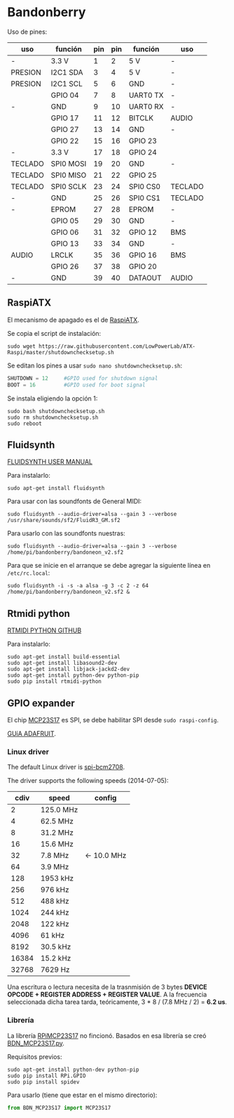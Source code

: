 # Bandonberry

Uso de pines:

|uso          |función        |pin     |pin     |función     |uso       |
|-------------|---------------|--------|--------|------------|----------|
|-            |3.3 V          |1       |2       |5 V         |-         | 
|PRESION      |I2C1 SDA       |3       |4       |5 V         |-         | 
|PRESION      |I2C1 SCL       |5       |6       |GND         |-         | 
|             |GPIO 04        |7       |8       |UART0 TX    |-         | 
|-            |GND            |9       |10      |UART0 RX    |-         | 
|             |GPIO 17        |11      |12      |BITCLK      |AUDIO     |
|             |GPIO 27        |13      |14      |GND         |-         |
|             |GPIO 22        |15      |16      |GPIO 23     |          |
|-            |3.3 V          |17      |18      |GPIO 24     |          |
|TECLADO      |SPI0 MOSI      |19      |20      |GND         |-         |
|TECLADO      |SPI0 MISO      |21      |22      |GPIO 25     |          |
|TECLADO      |SPI0 SCLK      |23      |24      |SPI0 CS0    |TECLADO   |
|-            |GND            |25      |26      |SPI0 CS1    |TECLADO   |
|-            |EPROM          |27      |28      |EPROM       |-         |
|             |GPIO 05        |29      |30      |GND         |-         |
|             |GPIO 06        |31      |32      |GPIO 12     |BMS       |
|             |GPIO 13        |33      |34      |GND         |-         |
|AUDIO        |LRCLK          |35      |36      |GPIO 16     |BMS       |
|             |GPIO 26        |37      |38      |GPIO 20     |          |
|-            |GND            |39      |40      |DATAOUT     |AUDIO     | 

## RaspiATX

El mecanismo de apagado es el de [RaspiATX](https://github.com/LowPowerLab/ATX-Raspi).

Se copia el script de instalación: 
```
sudo wget https://raw.githubusercontent.com/LowPowerLab/ATX-Raspi/master/shutdownchecksetup.sh
```
Se editan los pines a usar ```sudo nano shutdownchecksetup.sh```:
```Python
SHUTDOWN = 12     #GPIO used for shutdown signal
BOOT = 16         #GPIO used for boot signal
```
Se instala eligiendo la opción 1:
```
sudo bash shutdownchecksetup.sh
sudo rm shutdownchecksetup.sh
sudo reboot
```

## Fluidsynth

[FLUIDSYNTH USER MANUAL](https://github.com/FluidSynth/fluidsynth/wiki/UserManual)

Para instalarlo:
```
sudo apt-get install fluidsynth
```
Para usar con las soundfonts de General MIDI:
```
sudo fluidsynth --audio-driver=alsa --gain 3 --verbose /usr/share/sounds/sf2/FluidR3_GM.sf2
```
Para usarlo con las soundfonts nuestras:
```
sudo fluidsynth --audio-driver=alsa --gain 3 --verbose /home/pi/bandonberry/bandoneon_v2.sf2
```
Para que se inicie en el arranque se debe agregar la siguiente línea en ```/etc/rc.local```:
```
sudo fluidsynth -i -s -a alsa -g 3 -c 2 -z 64 /home/pi/bandonberry/bandoneon_v2.sf2 &
```

## Rtmidi python

[RTMIDI PYTHON GITHUB](https://github.com/superquadratic/rtmidi-python)

Para instalarlo:
```
sudo apt-get install build-essential
sudo apt-get install libasound2-dev
sudo apt-get install libjack-jackd2-dev
sudo apt-get install python-dev python-pip
sudo pip install rtmidi-python
```

## GPIO expander

El chip [MCP23S17](http://ww1.microchip.com/downloads/en/DeviceDoc/20001952C.pdf) es SPI, se debe habilitar SPI desde ```sudo raspi-config```.

[GUíA ADAFRUIT](https://learn.adafruit.com/adafruits-raspberry-pi-lesson-4-gpio-setup/configuring-spi).

### Linux driver

The default Linux driver is [spi-bcm2708](https://github.com/raspberrypi/linux/blob/rpi-3.12.y/drivers/spi/spi-bcm2708.c).

The driver supports the following speeds (2014-07-05):

|  cdiv|    speed|      config|
|------|---------|------------|
|     2|125.0 MHz|            |
|     4| 62.5 MHz|            |
|     8| 31.2 MHz|            |
|    16| 15.6 MHz|            |
|    32|  7.8 MHz| <- 10.0 MHz|
|    64|  3.9 MHz|            |
|   128| 1953 kHz|            |
|   256|  976 kHz|            |
|   512|  488 kHz|            |
|  1024|  244 kHz|            |
|  2048|  122 kHz|            |
|  4096|   61 kHz|            |
|  8192| 30.5 kHz|            |
| 16384| 15.2 kHz|            |
| 32768| 7629 Hz |            |

Una escritura o lectura necesita de la trasnmisión de 3 bytes **DEVICE OPCODE + REGISTER ADDRESS + REGISTER VALUE**.
A la frecuencia seleccionada dicha tarea tarda, teóricamente, 3 * 8 / (7.8 MHz / 2) = **6.2 us**.

### Librería

La librería [RPiMCP23S17](https://github.com/petrockblog/RPi-MCP23S17/blob/master/RPiMCP23S17/MCP23S17.py) no fincionó. Basados en esa librería se creó [BDN_MCP23S17.py](https://github.com/jebentancour/Bandonberry/blob/master/BDN_MCP23S17.py).

Requisitos previos:
```
sudo apt-get install python-dev python-pip
sudo pip install RPi.GPIO
sudo pip install spidev
```

Para usarlo (tiene que estar en el mismo directorio):
```Python
from BDN_MCP23S17 import MCP23S17
```
